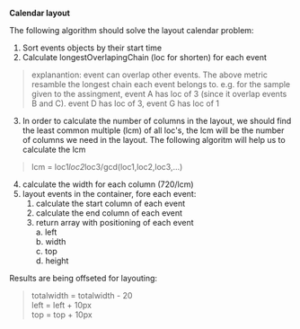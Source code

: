 
**Calendar layout**  

The following algorithm should solve the layout calendar problem:  
1. Sort events objects by their start time  
2. Calculate longestOverlapingChain (loc for shorten) for each event 
> explanantion: event can overlap other events. The above metric
> resamble the longest chain each event belongs to.   e.g. for the
> sample given to the assingment, event A has loc of 3 (since it overlap
> events B and C). event D has loc of 3, event G has loc of 1
  

3. In order to calculate the number of columns in the layout, we should find the least common multiple (lcm) of all loc's, the lcm will be the number of columns we need in the layout. The following algoritm will help us to calculate the lcm

> lcm = loc1*loc2*loc3/gcd(loc1,loc2,loc3,...)

4. calculate the width for each column (720/lcm)
5. layout events in the container, fore each event:
	1. calculate the start column of each event  
	2. calculate the end column of each event  
	3. return array with positioning of each event  
		a. left  
		b. width  
		c. top  
		d. height

Results are being offseted for layouting:

> totalwidth = totalwidth - 20  
> left = left + 10px  
> top = top + 10px
